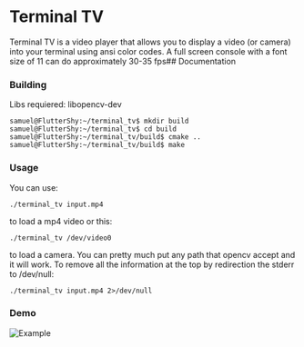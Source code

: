 # Terminal TV

Terminal TV is a video player that allows you to display a video (or camera) into your terminal using ansi color codes. A full screen console with a font size of 11 can do approximately 30-35 fps## Documentation

### Building

Libs requiered: libopencv-dev

    samuel@FlutterShy:~/terminal_tv$ mkdir build
    samuel@FlutterShy:~/terminal_tv$ cd build
    samuel@FlutterShy:~/terminal_tv/build$ cmake ..
    samuel@FlutterShy:~/terminal_tv/build$ make

### Usage

You can use: 

    ./terminal_tv input.mp4 

to load a mp4 video or this:

    ./terminal_tv /dev/video0

to load a camera. You can pretty much put any path that opencv accept and it will work. 
To remove all the information at the top by redirection the stderr to /dev/null:

    ./terminal_tv input.mp4 2>/dev/null
    
### Demo
![Example](https://i.imgur.com/fieQaZI.png)

